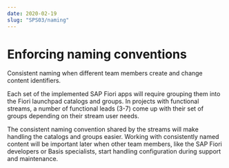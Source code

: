 ```yaml
---
date: 2020-02-19
slug: "SPS03/naming"
---
```

# Enforcing naming conventions

Consistent naming when different team members create and change content identifiers.

<!-- more -->

Each set of the implemented SAP Fiori apps will require grouping them into the Fiori launchpad catalogs and groups. In projects with functional streams, a number of functional leads (3-7) come up with their set of groups depending on their stream user needs.

The consistent naming convention shared by the streams will make handling the catalogs and groups easier. Working with consistently named content will be important later when other team members, like the SAP Fiori developers or Basis specialists, start handling configuration during support and maintenance.
